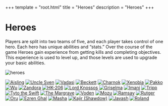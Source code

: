 +++
template = "root.html"
title = "Heroes"
description = "Heroes"
+++

# Heroes

Players are split into two teams of five, and each player takes control of one hero. Each hero has unique abilities and “stats.” Over the course of the game Heroes gain experience from getting kills and completing objectives. This experience is used to level up, and those levels are used to upgrade your basic abilities.

![heroes](/Heroes/Heroes.png)

[![Aisling](/Heroes/Aisling.png)](/Heroes/aisling)
[![Uncle Sven](/Heroes/Uncle_Sven.png)](/Heroes/uncle-sven)
[![Vadasi](/Heroes/Vadasi.png)](/Heroes/vadasi)
[![Beckett](/Heroes/Beckett.png)](/Heroes/beckett)
[![Charnok](/Heroes/Charnok.png)](/Heroes/charnok)
[![Xenobia](/Heroes/Xenobia.png)](/Heroes/xenobia)
[![Pakko](/Heroes/Pakko.png)](/Heroes/pakko)
[![Wu](/Heroes/Wu.png)](/Heroes/wu)
[![Zandora](/Heroes/Zandora.png)](/Heroes/zandora)
[![HK-206](/Heroes/HK-206.png)](/Heroes/hk-206)
[![Lord Knossos](/Heroes/Lord_Knossos.png)](/Heroes/lord-knossos)
[![Griselma](/Heroes/Griselma.png)](/Heroes/griselma)
[![Imani](/Heroes/Imani.png)](/Heroes/imani)
[![Tripp](/Heroes/Tripp.png)](/Heroes/tripp)
[![Tyto the Swift](/Heroes/Tyto_the_Swift.png)](/Heroes/tyto-the-swift)
[![The Margrave](/Heroes/The_Margrave.png)](/Heroes/the-margrave)
[![Voden](/Heroes/Voden.png)](/Heroes/voden)
[![Mozu](/Heroes/Mozu.png)](/Heroes/mozu)
[![Ramsay](/Heroes/Ramsay.png)](/Heroes/ramsay)
[![Rutger](/Heroes/Rutger.png)](/Heroes/rutger)
[![Oru](/Heroes/Oru.png)](/Heroes/oru)
[![Ezren Ghal](/Heroes/Ezren_Ghal.png)](/Heroes/ezren-ghal)
[![Masha](/Heroes/Masha.png)](/Heroes/masha)
[![Kajir (Shawdow)](/Heroes/Kajir_(Shawdow).png)](/Heroes/kajir-shawdow)
[![Javash](/Heroes/Javash.png)](/Heroes/javash)
[![Roland](/Heroes/Roland.png)](/Heroes/roland)

